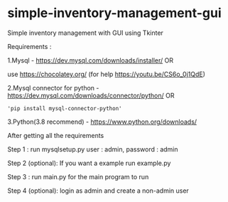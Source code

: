 # simple-inventory-management-gui
Simple inventory management with GUI using Tkinter

Requirements : 

1.Mysql - https://dev.mysql.com/downloads/installer/
                              OR

use https://chocolatey.org/ (for help https://youtu.be/CS6o_0j1QdE)


2.Mysql connector for python - https://dev.mysql.com/downloads/connector/python/
                                    OR

    'pip install mysql-connector-python'

3.Python(3.8 recommend) - https://www.python.org/downloads/


After getting all the requirements

Step 1 : run mysqlsetup.py
         user : admin, password : admin

Step 2 (optional): If you want a example run example.py

Step 3 : run main.py for the main program to run

Step 4 (optional): login as admin and create a non-admin user
